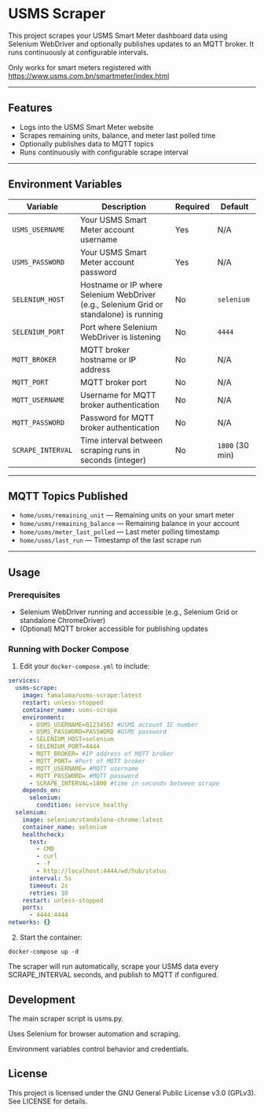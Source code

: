 # USMS Scraper

This project scrapes your USMS Smart Meter dashboard data using Selenium WebDriver and optionally publishes updates to an MQTT broker. It runs continuously at configurable intervals.

Only works for smart meters registered with https://www.usms.com.bn/smartmeter/index.html


---

## Features

- Logs into the USMS Smart Meter website  
- Scrapes remaining units, balance, and meter last polled time  
- Optionally publishes data to MQTT topics  
- Runs continuously with configurable scrape interval  

---

## Environment Variables

| Variable         | Description                                                                                     | Required | Default       |
|------------------|-------------------------------------------------------------------------------------------------|----------|---------------|
| `USMS_USERNAME`  | Your USMS Smart Meter account username                                                         | Yes      | N/A           |
| `USMS_PASSWORD`  | Your USMS Smart Meter account password                                                         | Yes      | N/A           |
| `SELENIUM_HOST`  | Hostname or IP where Selenium WebDriver (e.g., Selenium Grid or standalone) is running          | No       | `selenium`   |
| `SELENIUM_PORT`  | Port where Selenium WebDriver is listening                                                     | No       | `4444`        |
| `MQTT_BROKER`    | MQTT broker hostname or IP address                                                             | No       | N/A           |
| `MQTT_PORT`      | MQTT broker port                                                                               | No       | N/A           |
| `MQTT_USERNAME`  | Username for MQTT broker authentication                                                        | No       | N/A           |
| `MQTT_PASSWORD`  | Password for MQTT broker authentication                                                        | No       | N/A           |
| `SCRAPE_INTERVAL`| Time interval between scraping runs in seconds (integer)                                      | No       | `1800` (30 min)|

---

## MQTT Topics Published

- `home/usms/remaining_unit` — Remaining units on your smart meter  
- `home/usms/remaining_balance` — Remaining balance in your account  
- `home/usms/meter_last_polled` — Last meter polling timestamp  
- `home/usms/last_run` — Timestamp of the last scrape run  

---

## Usage

### Prerequisites

- Selenium WebDriver running and accessible (e.g., Selenium Grid or standalone ChromeDriver)  
- (Optional) MQTT broker accessible for publishing updates  

### Running with Docker Compose

1. Edit your `docker-compose.yml` to include:

```yaml
services:
  usms-scrape:
    image: famalama/usms-scrape:latest
    restart: unless-stopped
    container_name: usms-scrape
    environment:
      - USMS_USERNAME=01234567 #USMS account IC number 
      - USMS_PASSWORD=PASSWORD #USMS password
      - SELENIUM_HOST=selenium 
      - SELENIUM_PORT=4444 
      - MQTT_BROKER= #IP address of MQTT broker
      - MQTT_PORT= #Port of MQTT broker
      - MQTT_USERNAME= #MQTT username
      - MQTT_PASSWORD= #MQTT password
      - SCRAPE_INTERVAL=1800 #time in seconds between scrape
    depends_on:
      selenium:
        condition: service_healthy
  selenium:
    image: selenium/standalone-chrome:latest
    container_name: selenium
    healthcheck:
      test:
        - CMD
        - curl
        - -f
        - http://localhost:4444/wd/hub/status
      interval: 5s
      timeout: 2s
      retries: 10
    restart: unless-stopped
    ports:
      - 4444:4444
networks: {}

```


2. Start the container:

```docker-compose up -d```

The scraper will run automatically, scrape your USMS data every SCRAPE_INTERVAL seconds, and publish to MQTT if configured.

## Development

The main scraper script is usms.py.

Uses Selenium for browser automation and scraping. 

Environment variables control behavior and credentials.

## License

This project is licensed under the GNU General Public License v3.0 (GPLv3). See LICENSE for details.
